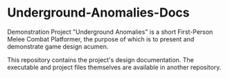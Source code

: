 # Underground-Anomalies-Docs

Demonstration Project "Underground Anomalies" is a short First-Person Melee Combat Platformer, the purpose of which is to present and demonstrate game design acumen.

This repository contains the project's design documentation. The executable and project files themselves are available in another repository.
